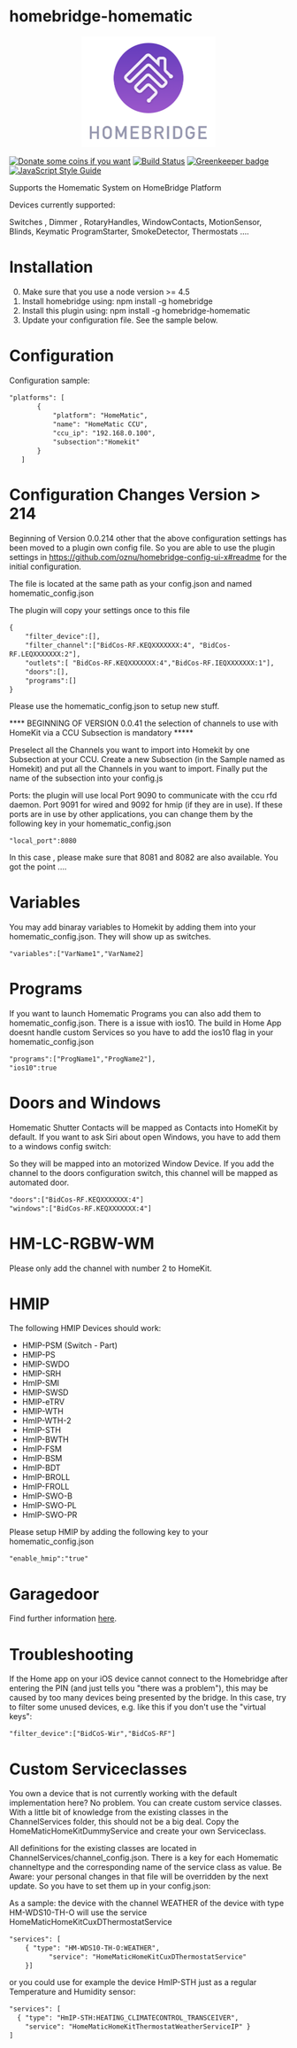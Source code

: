 # homebridge-homematic

<p align="center">
    <img src="docs/homebridge.png" height="200">
</p>

[![Donate some coins if you want](https://www.paypalobjects.com/en_US/i/btn/btn_donate_SM.gif)](https://www.paypal.com/cgi-bin/webscr?cmd=_s-xclick&hosted_button_id=DZ5CW7XC9LXMN)
[![Build Status](https://travis-ci.org/thkl/homebridge-homematic.svg?branch=master)](https://travis-ci.org/thkl/homebridge-homematic) [![Greenkeeper badge](https://badges.greenkeeper.io/thkl/homebridge-homematic.svg)](https://greenkeeper.io/)
[![JavaScript Style Guide](https://img.shields.io/badge/code_style-standard-brightgreen.svg)](https://standardjs.com)

Supports the Homematic System on HomeBridge Platform


Devices currently supported:

Switches , Dimmer , RotaryHandles, WindowContacts, MotionSensor, Blinds, Keymatic
ProgramStarter, SmokeDetector, Thermostats ....

# Installation
0. Make sure that you use a node version >= 4.5
1. Install homebridge using: npm install -g homebridge
2. Install this plugin using: npm install -g homebridge-homematic
3. Update your configuration file. See the sample below.

# Configuration

Configuration sample:

 ```
"platforms": [
        {
            "platform": "HomeMatic",
            "name": "HomeMatic CCU",
            "ccu_ip": "192.168.0.100",
            "subsection":"Homekit"
        }   
    ]

```

# Configuration Changes Version > 214
Beginning of Version 0.0.214 other that the above configuration settings has been moved to a plugin own config file.
So you are able to use the plugin settings in https://github.com/oznu/homebridge-config-ui-x#readme for the initial configuration.

The file is located at the same path as your config.json and named homematic_config.json

The plugin will copy your settings once to this file

```
{
    "filter_device":[],
    "filter_channel":["BidCos-RF.KEQXXXXXXX:4", "BidCos-RF.LEQXXXXXXX:2"],
    "outlets":[ "BidCos-RF.KEQXXXXXXX:4","BidCos-RF.IEQXXXXXXX:1"],
    "doors":[],
    "programs":[]
}
```

Please use the homematic_config.json to setup new stuff.



**** BEGINNING OF VERSION 0.0.41 the selection of channels to use with HomeKit via a CCU Subsection is mandatory *****


Preselect all the Channels you want to import into Homekit by one Subsection at your CCU.
Create a new Subsection (in the Sample named as Homekit) and put all the Channels in you want to import. Finally put the name of the subsection into your config.js

Ports: the plugin will use local Port 9090 to communicate with the ccu rfd daemon. Port 9091 for wired and 9092 for hmip (if they are in use).
If these ports are in use by other applications, you can change them by the following key in your homematic_config.json

```
"local_port":8080
```

In this case , please make sure that 8081 and 8082 are also available. You got the point ....


# Variables

You may add binaray variables to Homekit by adding them into your homematic_config.json. They will show up as switches.

```
"variables":["VarName1","VarName2]
```

# Programs

If you want to launch Homematic Programs you can also add them to homematic_config.json.
There is a issue with ios10. The build in Home App doesnt handle custom Services so you have to add the ios10 flag in your homematic_config.json

```
"programs":["ProgName1","ProgName2"],
"ios10":true
```

# Doors and Windows

Homematic Shutter Contacts will be mapped as Contacts into HomeKit by default. If you want to ask Siri about open Windows, you have to add them to a windows config switch:

So they will be mapped into an motorized Window Device. If you add the channel to the doors configuration switch, this channel will be mapped as automated door.


```
"doors":["BidCos-RF.KEQXXXXXXX:4"]
"windows":["BidCos-RF.KEQXXXXXXX:4"]
```

# HM-LC-RGBW-WM

Please only add the channel with number 2 to HomeKit.

# HMIP

The following HMIP Devices should work:

* HMIP-PSM (Switch - Part)
* HMIP-PS
* HMIP-SWDO
* HMIP-SRH
* HmIP-SMI
* HMIP-SWSD
* HMIP-eTRV
* HMIP-WTH
* HmIP-WTH-2
* HmIP-STH
* HmIP-BWTH
* HmIP-FSM
* HmIP-BSM
* HmIP-BDT
* HmIP-BROLL
* HmIP-FROLL
* HmIP-SWO-B
* HmIP-SWO-PL
* HmIP-SWO-PR

Please setup HMIP by adding the following key to your homematic_config.json

```
"enable_hmip":"true"
```

# Garagedoor

Find further information [here](https://github.com/thkl/homebridge-homematic/wiki/Garagentor).


# Troubleshooting

If the Home app on your iOS device cannot connect to the Homebridge after entering the PIN (and just tells you "there was a problem"), this may be caused by too many devices being presented by the bridge. In this case, try to filter some unused devices, e.g. like this if you don't use the "virtual keys":

```
"filter_device":["BidCoS-Wir","BidCoS-RF"]
```


# Custom Serviceclasses

You own a device that is not currently working with the default implementation here? No problem. You can create custom service classes. With a little bit of knowledge from the existing classes in the ChannelServices folder, this should not be a big deal. Copy the HomeMaticHomeKitDummyService and create your own Serviceclass.

All definitions for the existing classes are located in ChannelServices/channel_config.json. There is a key for each Homematic channeltype and the corresponding name of the service class as value. Be Aware: your personal changes in that file will be overridden by the next update. So you have to set them up in your config.json:


As a sample: the device with the channel WEATHER of the device with type HM-WDS10-TH-O will use the service HomeMaticHomeKitCuxDThermostatService

```
"services": [
	{ "type": "HM-WDS10-TH-O:WEATHER",
          "service": "HomeMaticHomeKitCuxDThermostatService"
	}]

```

or you could use for example the device HmIP-STH just as a regular Temperature and
Humidity sensor:

```
"services": [
  { "type": "HmIP-STH:HEATING_CLIMATECONTROL_TRANSCEIVER",
    "service": "HomeMaticHomeKitThermostatWeatherServiceIP" }
] 
```
